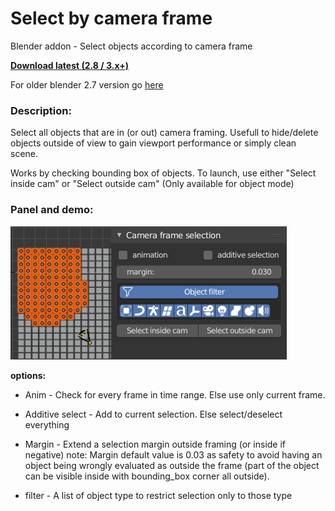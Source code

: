 # Select by camera frame

Blender addon - Select objects according to camera frame

**[Download latest (2.8 / 3.x+)](https://github.com/Pullusb/selectByCamFrame/archive/refs/heads/master.zip)**

For older blender 2.7 version go [here](https://github.com/Pullusb/SB_blender_addons_old_2_7)

### Description:

Select all objects that are in (or out) camera framing.
Usefull to hide/delete objects outside of view to gain viewport performance or simply clean scene.

Works by checking bounding box of objects.
To launch, use either "Select inside cam" or "Select outside cam" (Only available for object mode)

### Panel and demo:
![panel](https://github.com/Pullusb/images_repo/blob/master/Bl_selectCameraFrame_frustum.png)

**options:**

- Anim - Check for every frame in time range. Else use only current frame.
- Additive select - Add to current selection. Else select/deselect everything
- Margin - Extend a selection margin outside framing (or inside if negative)
note: Margin default value is 0.03 as safety to avoid having an object being wrongly evaluated as outside the frame (part of the object can be visible inside with bounding_box corner all outside).
 
- filter - A list of object type to restrict selection only to those type
